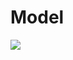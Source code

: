# Model



![](C:\Users\JianZh\AppData\Roaming\Typora\typora-user-images\image-20200429101619886.png)